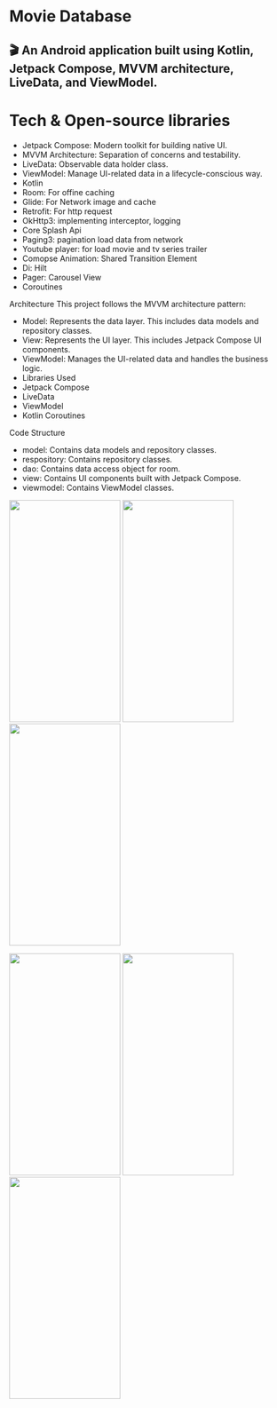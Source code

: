 # Movie Database
## 🎬 An Android application built using Kotlin, Jetpack Compose, MVVM architecture, LiveData, and ViewModel.

# Tech & Open-source libraries
- Jetpack Compose: Modern toolkit for building native UI.
- MVVM Architecture: Separation of concerns and testability.
- LiveData: Observable data holder class.
- ViewModel: Manage UI-related data in a lifecycle-conscious way.
- Kotlin
- Room: For offine caching
- Glide: For Network image and cache
- Retrofit: For http request
- OkHttp3: implementing interceptor, logging
- Core Splash Api
- Paging3: pagination load data from network
- Youtube player: for load movie and tv series trailer
- Comopse Animation: Shared Transition Element
- Di: Hilt
- Pager: Carousel View
- Coroutines

Architecture
This project follows the MVVM architecture pattern:
- Model: Represents the data layer. This includes data models and repository classes.
- View: Represents the UI layer. This includes Jetpack Compose UI components.
- ViewModel: Manages the UI-related data and handles the business logic.
- Libraries Used
- Jetpack Compose
- LiveData
- ViewModel
- Kotlin Coroutines

Code Structure
- model: Contains data models and repository classes.
- respository: Contains repository classes.
- dao: Contains data access object for room.
- view: Contains UI components built with Jetpack Compose.
- viewmodel: Contains ViewModel classes.

<img src="https://github.com/user-attachments/assets/607409ed-3adc-48f7-878c-1646d1492156" width="200" height="400">  <img src="https://github.com/user-attachments/assets/eb320319-60dc-47e0-9af3-d9f12be4db56" width="200" height="400">  <img src="https://github.com/user-attachments/assets/fb5f8016-4070-4d15-9eaf-9567b4988470" width="200" height="400">

<img src="https://github.com/user-attachments/assets/517c2c29-7532-4b05-abb3-c59991ab833e" width="200" height="400">  <img src="https://github.com/user-attachments/assets/e9031c78-d211-40c9-b15d-e6dcc98ca0ed" width="200" height="400">  <img src="https://github.com/user-attachments/assets/9f3aa07d-5b59-466b-beab-fde898ac6e27" width="200" height="400">

